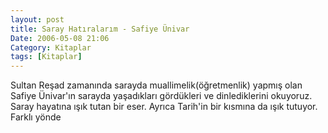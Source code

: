 ```yaml
---
layout: post
title: Saray Hatıralarım - Safiye Ünivar
Date: 2006-05-08 21:06
Category: Kitaplar
tags: [Kitaplar]
---
```


Sultan Reşad zamanında sarayda muallimelik(öğretmenlik) yapmış olan
Safiye Ünivar'ın sarayda yaşadıkları gördükleri ve dinlediklerini
okuyoruz. Saray hayatına ışık tutan bir eser. Ayrıca Tarih'in bir
kısmına da ışık tutuyor. Farklı yönde
